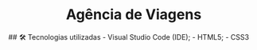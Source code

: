 <h1 align="center">
Agência de Viagens
</h1>
## 🛠 Tecnologias utilizadas
- Visual Studio Code (IDE);
- HTML5;
- CSS3
